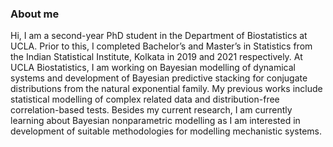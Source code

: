 ### About me

<!--
**SPan-18/SPan-18** is a ✨ _special_ ✨ repository because its `README.md` (this file) appears on your GitHub profile.

Here are some ideas to get you started:

- 🔭 I’m currently working on ...
- 🌱 I’m currently learning ...
- 👯 I’m looking to collaborate on ...
- 🤔 I’m looking for help with ...
- 💬 Ask me about ...
- 📫 How to reach me: ...
- 😄 Pronouns: ...
- ⚡ Fun fact: ...
-->
Hi, I am a second-year PhD student in the Department of Biostatistics at UCLA. Prior to this, I completed Bachelor’s and Master’s in Statistics from the Indian Statistical Institute, Kolkata in 2019 and 2021 respectively. At UCLA Biostatistics, I am working on Bayesian modelling of dynamical systems and development of Bayesian predictive stacking for conjugate distributions from the natural exponential family. My previous works include statistical modelling of complex related data and distribution-free correlation-based tests. Besides my current research, I am currently learning about Bayesian nonparametric modelling as I am interested in development of suitable methodologies for modelling mechanistic systems.
